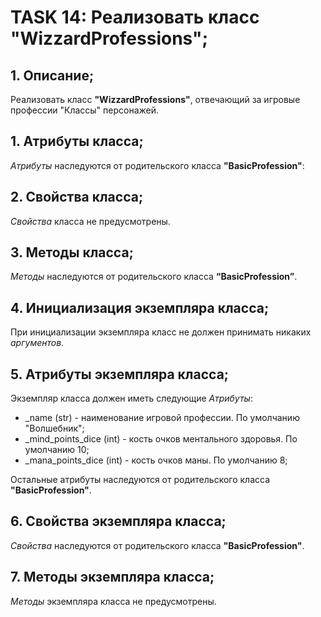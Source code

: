 # TASK 14: Реализовать класс **"WizzardProfessions"**;
## 1. Описание;
Реализовать класс **"WizzardProfessions"**, отвечающий за игровые профессии "Классы" персонажей.


## 1. Атрибуты класса;
*Атрибуты* наследуются от родительского класса **"BasicProfession"**:


## 2. Свойства класса;
*Свойства* класса не предусмотрены.


## 3. Методы класса;
*Методы* наследуются от родительского класса **“BasicProfession”**.


## 4. Инициализация экземпляра класса;
При инициализации экземпляра класс не должен принимать никаких *аргументов*.


## 5. Атрибуты экземпляра класса;
Экземпляр класса должен иметь следующие *Атрибуты*:
* _name (str) - наименование игровой профессии. По умолчанию "Волшебник";
* _mind_points_dice (int) - кость очков ментального здоровья. По умолчанию 10;
* _mana_points_dice (int) - кость очков маны. По умолчанию 8;


Остальные атрибуты наследуются от родительского класса **"BasicProfession"**.

## 6. Свойства экземпляра класса;
*Свойства* наследуются от родительского класса **"BasicProfession"**.


## 7. Методы экземпляра класса;
*Методы* экземпляра класса не предусмотрены.
